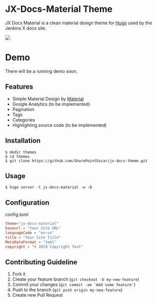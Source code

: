 # JX-Docs-Material Theme

JX Docs Material is a clean material design theme for [Hugo](http://gohugo.io/) used by the Jenkins X docs site.

![](https://github.com/SharePointOscar/jx-docs-theme/blob/master/static/images/jx-docs-material.png)

# Demo
There will be a running demo soon.

## Features

- Simple Material Design by [Material](http://daemonite.github.io/material)
- Google Analytics (to be implemented)
- Pagination
- Tags
- Categories
- Highlighting source code (to be implemented)

## Installation

```shell
$ mkdir themes
$ cd themes
$ git clone https://github.com/SharePointOscar/jx-docs-theme.git
```

## Usage

```shell
$ hugo server -t jx-docs-material -w -D
```

## Configuration

config.toml

```toml
theme="jx-docs-material"
baseurl = "Your Site URL"
languageCode = "en-us"
title = "Your Site Title"
MetaDataFormat = "toml"
copyright = "© 2019 Copyright Text"

```

## Contributing Guideline

1. Fork it
2. Create your feature branch (`git checkout -b my-new-feature`)
3. Commit your changes (`git commit -am 'Add some feature'`)
4. Push to the branch (`git push origin my-new-feature`)
5. Create new Pull Request